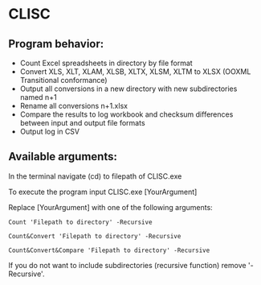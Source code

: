 # CLISC
## Program behavior:
* Count Excel spreadsheets in directory by file format
* Convert XLS, XLT, XLAM, XLSB, XLTX, XLSM, XLTM to XLSX (OOXML Transitional conformance)
* Output all conversions in a new directory with new subdirectories named n+1
* Rename all conversions n+1.xlsx
* Compare the results to log workbook and checksum differences between input and output file formats
* Output log in CSV

## Available arguments:
In the terminal navigate (cd) to filepath of CLISC.exe 

To execute the program input CLISC.exe [YourArgument]

Replace [YourArgument] with one of the following arguments:

```
Count 'Filepath to directory' -Recursive
```
```
Count&Convert 'Filepath to directory' -Recursive
```
```
Count&Convert&Compare 'Filepath to directory' -Recursive
```

If you do not want to include subdirectories (recursive function) remove '-Recursive'.
